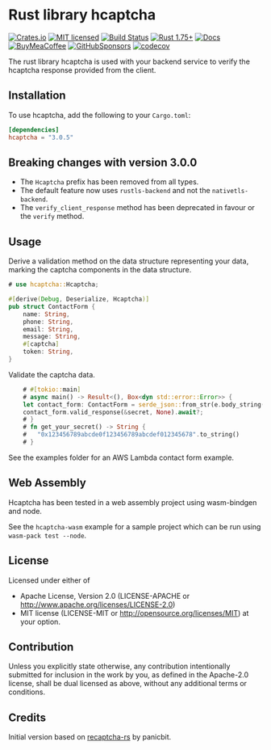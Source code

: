 # Rust library hcaptcha

[![Crates.io][crates-badge]][crates-url]
[![MIT licensed][mit-badge]][mit-url]
[![Build Status][circleci-batch]][circleci-url]
[![Rust 1.75+][version-badge]][version-url]
[![Docs][docs-badge]][docs-url]
[![BuyMeaCoffee][bmac-badge]][bmac-url]
[![GitHubSponsors][ghub-badge]][ghub-url]
[![codecov][codecov-badge]][codecov-url]

[crates-badge]: https://img.shields.io/crates/v/hcaptcha.svg
[crates-url]: https://crates.io/crates/hcaptcha
[mit-badge]: https://img.shields.io/badge/license-MIT-blue.svg
[mit-url]: https://github.com/jerusdp/hcaptcha-rs/blob/main/LICENSE
[circleci-batch]: https://dl.circleci.com/status-badge/img/gh/jerus-org/hcaptcha-rs/tree/main.svg?style=svg
[circleci-url]: https://dl.circleci.com/status-badge/redirect/gh/jerus-org/hcaptcha-rs/tree/main
[version-badge]: https://img.shields.io/badge/rust-1.71+-orange.svg
[version-url]: https://www.rust-lang.org
[docs-badge]:  https://docs.rs/hcaptcha/badge.svg
[docs-url]:  https://docs.rs/hcapatcha
[bmac-badge]: https://badgen.net/badge/icon/buymeacoffee?color=yellow&icon=buymeacoffee&label
[bmac-url]: https://buymeacoffee.com/jerusdp
[ghub-badge]: https://img.shields.io/badge/sponsor-30363D?logo=GitHub-Sponsors&logoColor=#white
[ghub-url]: https://github.com/sponsors/jerusdp
[codecov-badge]: https://codecov.io/gh/jerus-org/hcaptcha-rs/graph/badge.svg?token=V4N745YPR3
[codecov-url]: https://codecov.io/gh/jerus-org/hcaptcha-rs

The rust library hcaptcha is used with your backend service to verify the hcaptcha response provided from the client.

## Installation

To use hcaptcha, add the following to your `Cargo.toml`:

```toml
[dependencies]
hcaptcha = "3.0.5"

```

## Breaking changes with version 3.0.0

- The `Hcaptcha` prefix has been removed from all types.
- The default feature now uses `rustls-backend` and not the `nativetls-backend`.
- The `verify_client_response` method has been deprecated in favour or the `verify` method.

## Usage

Derive a validation method on the data structure representing your data, marking the captcha components in the data structure.

``` rust
# use hcaptcha::Hcaptcha;

#[derive(Debug, Deserialize, Hcaptcha)]
pub struct ContactForm {
    name: String,
    phone: String,
    email: String,
    message: String,
    #[captcha]
    token: String,
}

```

Validate the captcha data.

``` rust
    # #[tokio::main]
    # async main() -> Result<(), Box<dyn std::error::Error>> {
    let contact_form: ContactForm = serde_json::from_str(e.body_string())?;
    contact_form.valid_response(&secret, None).await?;
    # }
    # fn get_your_secret() -> String {
    #   "0x123456789abcde0f123456789abcdef012345678".to_string()
    # }

```

See the examples folder for an AWS Lambda contact form example.

## Web Assembly

Hcaptcha has been tested in a web assembly project using wasm-bindgen and node.

See the `hcaptcha-wasm` example for a sample project which can be run using `wasm-pack test --node`.

## License

Licensed under either of

- Apache License, Version 2.0 (LICENSE-APACHE or <http://www.apache.org/licenses/LICENSE-2.0>)
- MIT license (LICENSE-MIT or <http://opensource.org/licenses/MIT>)
at your option.

## Contribution

Unless you explicitly state otherwise, any contribution intentionally submitted
for inclusion in the work by you, as defined in the Apache-2.0 license, shall be
dual licensed as above, without any additional terms or conditions.

## Credits

Initial version based on [recaptcha-rs](https://github.com/panicbit/recaptcha-rs) by panicbit.

